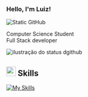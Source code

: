 ### Hello, I'm Luiz!

<img src="https://img.shields.io/static/v1?label=Overview&message=Luiz&color=8b00c2&style=for-the-badge&logo=GitHub" alt="Static GitHub">

<p>Computer Science Student<br/> Full Stack developer</p>

<img src="https://github-readme-stats.vercel.app/api/top-langs/?username=luizpfern&layout=donut&theme=dark" alt="ilustração do status dgithub">

## <img src="https://media2.giphy.com/media/QssGEmpkyEOhBCb7e1/giphy.gif?cid=ecf05e47a0n3gi1bfqntqmob8g9aid1oyj2wr3ds3mg700bl&rid=giphy.gif" width ="25"><b> Skills</b>

[![My Skills](https://skillicons.dev/icons?i=js,ts,nodejs,html,css,angular,java,py,cs,mysql,mongodb)](https://skillicons.dev)
